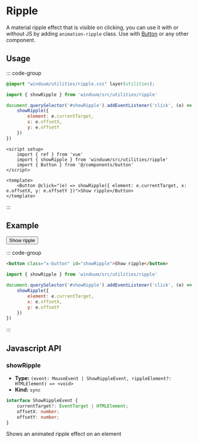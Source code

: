 # Ripple

A material ripple effect that is visible on clicking, you can use it with or without JS by adding `animation-ripple` class.
Use with [Button](/docs/components/button) or any other component.

<ViewSourceGh href="https://github.com/winduum/winduum/blob/main/src/utilities/ripple" />

## Usage

::: code-group
```css
@import "winduum/utilities/ripple.css" layer(utilities);
```
```js
import { showRipple } from 'winduum/src/utilities/ripple'

document.querySelector('#showRipple').addEventListener('click', (e) => {
    showRipple({
        element: e.currentTarget,
        x: e.offsetX,
        y: e.offsetY
    })
})
```
```vue
<script setup>
    import { ref } from 'vue'
    import { showRipple } from 'winduum/src/utilities/ripple'
    import { Button } from '@/components/button'
</script>

<template>
    <Button @click="(e) => showRipple({ element: e.currentTarget, x: e.offsetX, y: e.offsetY })">Show ripple</Button>
</template>
```
:::

## Example

<div class="iframe">
    <button class="x-button" id="showRipple">Show ripple</button>
</div>

::: code-group
```html
<button class="x-button" id="showRipple">Show ripple</button>
```
```js
import { showRipple } from 'winduum/src/utilities/ripple'

document.querySelector('#showRipple').addEventListener('click', (e) => {
    showRipple({
        element: e.currentTarget,
        x: e.offsetX,
        y: e.offsetY
    })
})
```
:::

## Javascript API

### showRipple

* **Type:** `(event: MouseEvent | ShowRippleEvent, rippleElement?: HTMLElement) => <void>`
* **Kind:** `sync`

```typescript
interface ShowRippleEvent {
    currentTarget?: EventTarget | HTMLElement;
    offsetX: number;
    offsetY: number;
}
```

Shows an animated ripple effect on an element
